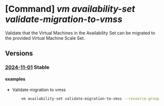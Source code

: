 # [Command] _vm availability-set validate-migration-to-vmss_

Validate that the Virtual Machines in the Availability Set can be migrated to the provided Virtual Machine Scale Set.

## Versions

### [2024-11-01](/Resources/mgmt-plane/L3N1YnNjcmlwdGlvbnMve30vcmVzb3VyY2Vncm91cHMve30vcHJvdmlkZXJzL21pY3Jvc29mdC5jb21wdXRlL2F2YWlsYWJpbGl0eXNldHMve30vdmFsaWRhdGVtaWdyYXRpb250b3ZpcnR1YWxtYWNoaW5lc2NhbGVzZXQ=/2024-11-01.xml) **Stable**

<!-- mgmt-plane /subscriptions/{}/resourcegroups/{}/providers/microsoft.compute/availabilitysets/{}/validatemigrationtovirtualmachinescaleset 2024-11-01 -->

#### examples

- Validate migration to vmss
    ```bash
        vm availability-set validate-migration-to-vmss --resource-group rgcompute --availability-set-name myAvailabilitySet --vmss-flexible-id /subscriptions/{subscription-id}/resourceGroups/rgcompute/providers/Microsoft.Compute/virtualMachineScaleSets/{vmss-name}
    ```
